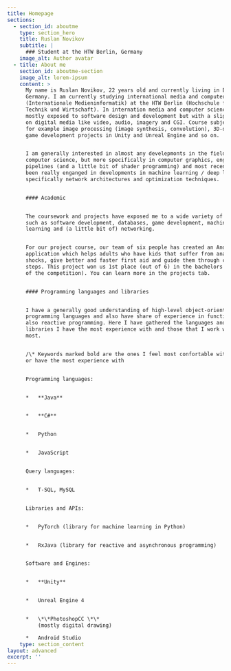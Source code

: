 ```yaml
---
title: Homepage
sections:
  - section_id: aboutme
    type: section_hero
    title: Ruslan Novikov
    subtitle: |
      ### Student at the HTW Berlin, Germany
    image_alt: Author avatar
  - title: About me
    section_id: aboutme-section
    image_alt: lorem-ipsum
    content: >
      My name is Ruslan Novikov, 22 years old and currently living in Berlin,
      Germany. I am currently studying international media and computer science
      (Internationale Medieninformatik) at the HTW Berlin (Hochschule für
      Technik und Wirtschaft). In internation media and computer science we are
      mostly exposed to software design and development but with a slight focus
      on digital media like video, audio, imagery and CGI. Course subjects are
      for example image processing (image synthesis, convolution), 3D-design,
      game development projects in Unity and Unreal Engine and so on.


      I am generally interested in almost any develepmonts in the field of
      computer science, but more specifically in computer graphics, engine
      pipelines (and a little bit of shader programming) and most recently have
      been really enganged in developments in machine learning / deep learning
      specifically network architectures and optimization techniques.


      #### Academic


      The coursework and projects have exposed me to a wide variety of fields
      such as software development, databases, game development, machine
      learning and (a little bit of) networking.


      For our project course, our team of six people has created an Android
      application which helps adults who have kids that suffer from anaphylactic
      shocks, give better and faster first aid and guide them through critical
      steps. This project won us 1st place (out of 6) in the bachelors category
      of the competition). You can learn more in the projects tab.


      #### Programming languages and libraries


      I have a generally good understanding of high-level object-oriented
      programming languages and also have share of experience in functional and
      also reactive programming. Here I have gathered the languages and
      libraries I have the most experience with and those that I work with the
      most.


      /\* Keywords marked bold are the ones I feel most confortable with and /
      or have the most experience with


      Programming languages:


      *   **Java**


      *   **C#**


      *   Python


      *   JavaScript


      Query languages:


      *   T-SQL, MySQL


      Libraries and APIs:


      *   PyTorch (library for machine learning in Python)


      *   RxJava (library for reactive and asynchronous programming)


      Software and Engines:


      *   **Unity**


      *   Unreal Engine 4


      *   \*\*PhotoshopCC \*\*
          (mostly digital drawing)

      *   Android Studio
    type: section_content
layout: advanced
excerpt: ''
---
```

